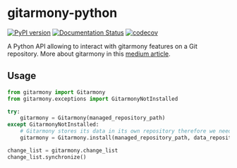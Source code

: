 # gitarmony-python

[![PyPI version](https://badge.fury.io/py/gitarmony-python.svg)](https://badge.fury.io/py/gitarmony-python)
[![Documentation Status](https://readthedocs.org/projects/gitarmony-python/badge/?version=latest)](https://gitarmony-python.readthedocs.io/en/latest)
[![codecov](https://codecov.io/gh/douglaslassance/gitarmony-python/branch/main/graph/badge.svg?token=5267NA3EQQ)](https://codecov.io/gh/douglaslassance/gitarmony-python)

A Python API allowing to interact with gitarmony features on a Git repository.
More about gitarmony in this [medium article]().

## Usage

```python
from gitarmony import Gitarmony
from gitarmony.exceptions import GitarmonyNotInstalled

try:
    gitarmony = Gitarmony(managed_repository_path)
except GitarmonyNotInstalled:
    # Gitarmony stores its data in its own repository therefore we need to pass a repository URL.
    gitarmony = Gitarmony.install(managed_repository_path, data_repository_url)

change_list = gitarmony.change_list
change_list.synchronize()
```
